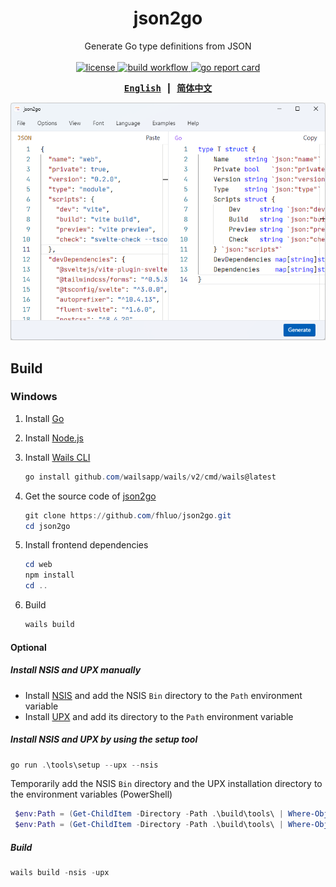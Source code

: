 <h1 align="center">json2go</h1>

<p align="center">
    Generate Go type definitions from JSON
    <br><br>
    <a href="https://github.com/fhluo/json2go/blob/main/LICENSE">
        <img src="https://img.shields.io/github/license/fhluo/json2go" alt="license">
    </a>
    <a href="https://github.com/fhluo/json2go/actions/workflows/build.yaml">
        <img src="https://github.com/fhluo/json2go/actions/workflows/build.yaml/badge.svg" alt="build workflow">
    </a>
    <a href="https://goreportcard.com/report/github.com/fhluo/json2go">
        <img src="https://goreportcard.com/badge/github.com/fhluo/json2go" alt="go report card">
    </a>
</p>

<div align="center">
<samp>

**[English](readme.md)** ┃ **[简体中文](readme.zh-Hans.md)**

</samp>
</div>

<div align="center">

![json2go](assets/images/json2go.png)

</div>

## Build

### Windows

1. Install [Go](https://go.dev/dl/)
2. Install [Node.js](https://nodejs.org/zh-cn/)
3. Install [Wails CLI](https://wails.io/docs/gettingstarted/installation)

    ```PowerShell
    go install github.com/wailsapp/wails/v2/cmd/wails@latest
    ```

4. Get the source code of [json2go](https://github.com/fhluo/json2go)

   ```PowerShell
   git clone https://github.com/fhluo/json2go.git
   cd json2go
   ```

5. Install frontend dependencies

   ```PowerShell
   cd web
   npm install
   cd ..
   ```

6. Build

   ```PowerShell
   wails build
   ```

#### Optional

##### Install NSIS and UPX manually

- Install [NSIS](https://nsis.sourceforge.io/Download) and add the NSIS `Bin` directory to the `Path` environment variable
- Install [UPX](https://github.com/upx/upx/releases/latest) and add its directory to the `Path` environment variable

##### Install NSIS and UPX by using the setup tool

```PowerShell
go run .\tools\setup --upx --nsis
```

Temporarily add the NSIS `Bin` directory and the UPX installation directory to the environment variables (PowerShell)

```PowerShell
 $env:Path = (Get-ChildItem -Directory -Path .\build\tools\ | Where-Object { $_.Name -match "^nsis-" }).FullName + "\Bin" + ";" + $env:Path
 $env:Path = (Get-ChildItem -Directory -Path .\build\tools\ | Where-Object { $_.Name -match "^upx-" }).FullName + ";" + $env:Path
```

##### Build

```PowerShell
wails build -nsis -upx
```
